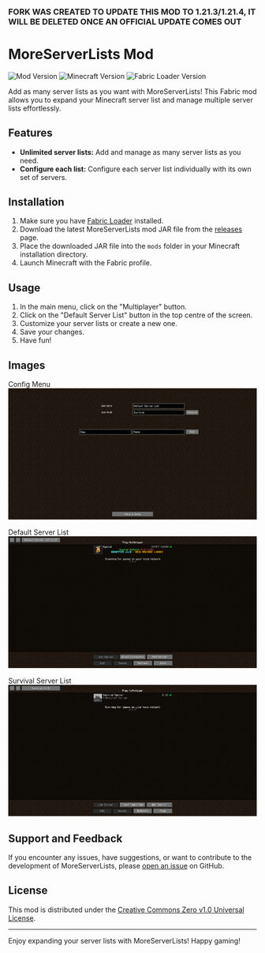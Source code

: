### FORK WAS CREATED TO UPDATE THIS MOD TO 1.21.3/1.21.4, IT WILL BE DELETED ONCE AN OFFICIAL UPDATE COMES OUT

# MoreServerLists Mod

![Mod Version](https://img.shields.io/badge/Mod%20Version-1.0.2-brightgreen)
![Minecraft Version](https://img.shields.io/badge/Minecraft%20Version-1.21.4-blue)
![Fabric Loader Version](https://img.shields.io/badge/Fabric%20Loader-0.16.10-red)

Add as many server lists as you want with MoreServerLists! This Fabric mod allows you to expand your Minecraft server list and manage multiple server lists effortlessly.

## Features

- **Unlimited server lists:** Add and manage as many server lists as you need.
- **Configure each list:** Configure each server list individually with its own set of servers.

## Installation

1. Make sure you have [Fabric Loader](https://fabricmc.net/use/) installed.
2. Download the latest MoreServerLists mod JAR file from the [releases](https://github.com/D151l/MoreServerLists/releases) page.
3. Place the downloaded JAR file into the `mods` folder in your Minecraft installation directory.
4. Launch Minecraft with the Fabric profile.

## Usage

1. In the main menu, click on the "Multiplayer" button.
2. Click on the "Default Server List" button in the top centre of the screen.
3. Customize your server lists or create a new one.
4. Save your changes.
5. Have fun!

## Images

Config Menu
![Config Menu](https://raw.githubusercontent.com/D151l/MoreServerLists/1.20/images/config_screen.png)

Default Server List
![Default Server List](https://raw.githubusercontent.com/D151l/MoreServerLists/1.20/images/default-list.png)

Survival Server List
![Survival Server List](https://raw.githubusercontent.com/D151l/MoreServerLists/1.20/images/survival-list.png)

## Support and Feedback

If you encounter any issues, have suggestions, or want to contribute to the development of MoreServerLists, please [open an issue](https://github.com/D151l/MoreServerLists/issues) on GitHub.

## License

This mod is distributed under the [Creative Commons Zero v1.0 Universal License](LICENSE).

---

Enjoy expanding your server lists with MoreServerLists! Happy gaming!